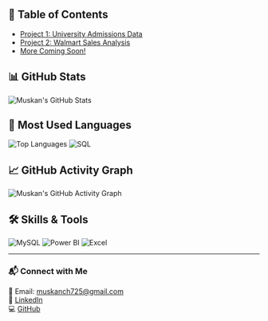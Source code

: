 ## 📂 Table of Contents
- [Project 1: University Admissions Data](#project-1-university-admissions-data)
- [Project 2: Walmart Sales Analysis](#project-2-walmart-sales-analysis)
- [More Coming Soon!](#more-coming-soon)

## 📊 GitHub Stats
![Muskan's GitHub Stats](https://github-readme-stats.vercel.app/api?username=Muskan-Chauhan2002&show_icons=true&theme=radical)

## 🎯 Most Used Languages
![Top Languages](https://github-readme-stats.vercel.app/api/top-langs/?username=Muskan-Chauhan2002&layout=compact&theme=tokyonight)
![SQL](https://img.shields.io/badge/SQL-3776AB?style=for-the-badge&logo=sql&logoColor=white)
## 📈 GitHub Activity Graph
![Muskan's GitHub Activity Graph](https://github-readme-activity-graph.vercel.app/graph?username=Muskan-Chauhan2002&theme=react-dark)

## 🛠 Skills & Tools
![MySQL](https://img.shields.io/badge/MySQL-4479A1?style=for-the-badge&logo=mysql&logoColor=white)
![Power BI](https://img.shields.io/badge/PowerBI-F2C811?style=for-the-badge&logo=powerbi&logoColor=black)
![Excel](https://img.shields.io/badge/Excel-217346?style=for-the-badge&logo=microsoft-excel&logoColor=white)


---

### 📬 Connect with Me
📧 Email: muskanch725@gmail.com  
🔗 [LinkedIn](https://www.linkedin.com/in/muskan-chauhan-b240631ba/?trk=opento_sprofile_topcard)  
💻 [GitHub](https://github.com/Muskan-Chauhan2002)  



